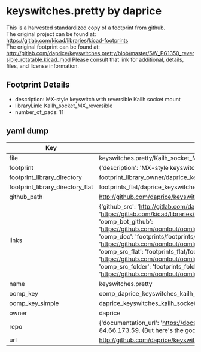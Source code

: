 # keyswitches.pretty by daprice  
This is a harvested standardized copy of a footprint from github.  
The original project can be found at:  
https://gitlab.com/kicad/libraries/kicad-footprints  
The original footprint can be found at:
http://gitlab.com/daprice/keyswitches.pretty/blob/master/SW_PG1350_reversible_rotatable.kicad_mod
Please consult that link for additional, details, files, and license information.  
## Footprint Details
* description: MX-style keyswitch with reversible Kailh socket mount  
* libraryLink: Kailh_socket_MX_reversible  
* number_of_pads: 11  
## yaml dump  
| Key | Value |  
| --- | --- |  
| file | keyswitches.pretty/Kailh_socket_MX_reversible.kicad_mod |  
| footprint | {'description': 'MX-style keyswitch with reversible Kailh socket mount', 'libraryLink': 'Kailh_socket_MX_reversible', 'number_of_pads': 11} |  
| footprint_library_directory | footprint_library_owner/daprice_keyswitches.pretty |  
| footprint_library_directory_flat | footprints_flat/daprice_keyswitches_kailh_socket_mx_reversible/working |  
| github_path | http://github.com/daprice/keyswitches.pretty/blob/master/Kailh_socket_MX_reversible.kicad_mod |  
| links | {'github_src': 'http://gitlab.com/daprice/keyswitches.pretty/blob/master/SW_PG1350_reversible_rotatable.kicad_mod', 'github_src_repo': 'https://gitlab.com/kicad/libraries/kicad-footprints', 'oomp_bot': 'footprints/daprice_keyswitches_kailh_socket_mx_reversible/working', 'oomp_bot_github': 'https://github.com/oomlout/oomlout_oomp_footprint_bot/tree/main/footprints/daprice_keyswitches_kailh_socket_mx_reversible/working', 'oomp_doc': 'footprints/footprints/daprice/keyswitches/Kailh_socket_MX_reversible/working/', 'oomp_doc_github': 'https://github.com/oomlout/oomlout_oomp_footprint_doc/tree/main/footprints/footprints/daprice/keyswitches/Kailh_socket_MX_reversible/working', 'oomp_src_flat': 'footprints_flat/footprints_flat/daprice_keyswitches_kailh_socket_mx_reversible/working', 'oomp_src_flat_github': 'https://github.com/oomlout/oomlout_oomp_footprint_src/tree/main/footprints_flat/daprice_keyswitches_kailh_socket_mx_reversible/working', 'oomp_src_folder': 'footprints_folder/footprints_folder/daprice/keyswitches/Kailh_socket_MX_reversible/working', 'oomp_src_folder_github': 'https://github.com/oomlout/oomlout_oomp_footprint_src/tree/main/footprints_folder/daprice/keyswitches/Kailh_socket_MX_reversible/working'} |  
| name | keyswitches.pretty |  
| oomp_key | oomp_daprice_keyswitches_kailh_socket_mx_reversible |  
| oomp_key_simple | daprice_keyswitches_kailh_socket_mx_reversible |  
| owner | daprice |  
| repo | {'documentation_url': 'https://docs.github.com/rest/overview/resources-in-the-rest-api#rate-limiting', 'message': "API rate limit exceeded for 84.66.173.59. (But here's the good news: Authenticated requests get a higher rate limit. Check out the documentation for more details.)"} |  
| url | http://github.com/daprice/keyswitches.pretty |  

